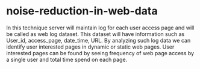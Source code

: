 # noise-reduction-in-web-data
In this technique server will maintain log for each user access page and will be called as web log dataset. This dataset will have information such as User_id, access_page, date_time, URL. By analyzing such log data we can identify user interested pages in dynamic or static web pages. User interested pages can be found by seeing frequency of web page access by a single user and total time spend on each page.
